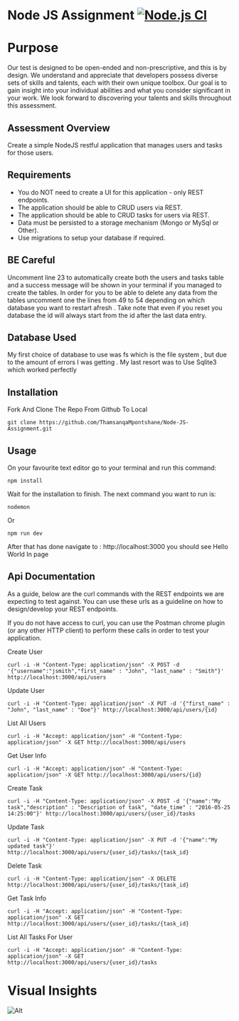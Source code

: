 # Node JS Assignment [![Node.js CI](https://github.com/ThamsanqaMpontshane/Node-JS-Assignment/actions/workflows/node.js.yml/badge.svg)](https://github.com/ThamsanqaMpontshane/Node-JS-Assignment/actions/workflows/node.js.yml)

# Purpose
Our test is designed to be open-ended and non-prescriptive, and this is by design. We understand and appreciate that developers possess diverse sets of skills and talents, each with their own unique toolbox. Our goal is to gain insight into your individual abilities and what you consider significant in your work. We look forward to discovering your talents and skills throughout this assessment.

## Assessment Overview
Create a simple NodeJS restful application that manages users and tasks for those users.

##  Requirements

 - You do NOT need to create a UI for this application - only REST endpoints.
 - The application should be able to CRUD users via REST.
 -  The application should be able to CRUD tasks for users via REST.
 - Data must be persisted to a storage mechanism (Mongo or MySql or Other).
 - Use migrations to setup your database if required.
## BE Careful
Uncomment line 23 to automatically create both the users and tasks table and a success message will be shown in your terminal if you managed to create the tables.
In order for you to be able to delete any data from the tables uncomment one the lines from 49 to 54 depending on which database you want to restart afresh . Take note that even if you reset you database the id will always start from the id after the last data entry.
## Database Used
My first choice of database to use was fs which is the file system , but due to the amount of errors I was getting . My last resort was to Use Sqlite3 which worked perfectly
## Installation
 Fork And Clone The Repo From Github To Local
 

    git clone https://github.com/ThamsanqaMpontshane/Node-JS-Assignment.git

## Usage

On your favourite text editor go to your terminal and run this command:

    npm install
 
Wait for the installation to finish.
The next command you want to run is:

    nodemon
Or

    npm run dev
After that has done navigate to : http://localhost:3000 you should see Hello World In page
## Api Documentation

As a guide, below are the curl commands with the REST endpoints we are expecting to test against.  You can use these urls as a guideline on how to design/develop your REST endpoints.

If you do not have access to curl, you can use the Postman chrome plugin (or any other HTTP client) to perform these calls in order to test your application.

 Create User
 

    curl -i -H "Content-Type: application/json" -X POST -d '{"username":"jsmith","first_name" : "John", "last_name" : "Smith"}' http://localhost:3000/api/users
Update User

    curl -i -H "Content-Type: application/json" -X PUT -d '{"first_name" : "John", "last_name" : "Doe"}' http://localhost:3000/api/users/{id}
List All Users

    curl -i -H "Accept: application/json" -H "Content-Type: application/json" -X GET http://localhost:3000/api/users
Get User Info

    curl -i -H "Accept: application/json" -H "Content-Type: application/json" -X GET http://localhost:3000/api/users/{id}
Create Task

    curl -i -H "Content-Type: application/json" -X POST -d '{"name":"My task","description" : "Description of task", "date_time" : "2016-05-25 14:25:00"}' http://localhost:3000/api/users/{user_id}/tasks
Update Task

    curl -i -H "Content-Type: application/json" -X PUT -d '{"name":"My updated task"}' http://localhost:3000/api/users/{user_id}/tasks/{task_id}
Delete Task

    curl -i -H "Content-Type: application/json" -X DELETE http://localhost:3000/api/users/{user_id}/tasks/{task_id}
Get Task Info

    curl -i -H "Accept: application/json" -H "Content-Type: application/json" -X GET http://localhost:3000/api/users/{user_id}/tasks/{task_id}
List All Tasks For User

    curl -i -H "Accept: application/json" -H "Content-Type: application/json" -X GET http://localhost:3000/api/users/{user_id}/tasks

# Visual Insights

![Alt](https://repobeats.axiom.co/api/embed/94ac652a49604ea34a653e5a605b696c47f35ac8.svg "Repobeats analytics image")
